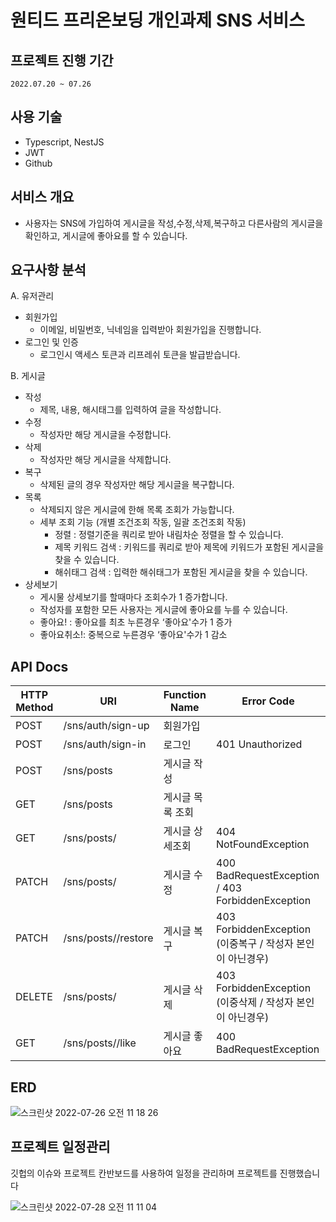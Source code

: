 # 원티드 프리온보딩 개인과제 SNS 서비스

## 프로젝트 진행 기간



`2022.07.20 ~ 07.26`

## 사용 기술



- Typescript, NestJS
- JWT
- Github

## 서비스 개요



- 사용자는 SNS에 가입하여 게시글을 작성,수정,삭제,복구하고 다른사람의 게시글을 확인하고, 게시글에 좋아요를 할 수 있습니다.

## 요구사항 분석



A. 유저관리

- 회원가입
    - 이메일, 비밀번호, 닉네임을 입력받아 회원가입을 진행합니다.
- 로그인 및 인증
    - 로그인시 액세스 토큰과 리프레쉬 토큰을 발급받습니다.

B. 게시글

- 작성
    - 제목, 내용, 해시태그를 입력하여 글을 작성합니다.
- 수정
    - 작성자만 해당 게시글을 수정합니다.
- 삭제
    - 작성자만 해당 게시글을 삭제합니다.
- 복구
    - 삭제된 글의 경우 작성자만 해당 게시글을 복구합니다.
- 목록
    - 삭제되지 않은 게시글에 한해 목록 조회가 가능합니다.
    - 세부 조회 기능 (개별 조건조회 작동, 일괄 조건조회 작동)
        - 정렬 : 정렬기준을 쿼리로 받아 내림차순 정렬을 할 수 있습니다.
        - 제목 키워드 검색 : 키워드를 쿼리로 받아 제목에 키워드가 포함된 게시글을 찾을 수 있습니다.
        - 해쉬태그 검색 : 입력한 해쉬태그가 포함된 게시글을 찾을 수 있습니다.
- 상세보기
    - 게시물 상세보기를 할때마다 조회수가 1 증가합니다.
    - 작성자를 포함한 모든 사용자는 게시글에 좋아요를 누를 수 있습니다.
    - 좋아요! : 좋아요를 최초 누른경우 ‘좋아요'수가 1 증가
    - 좋아요취소!: 중복으로 누른경우 ‘좋아요'수가 1 감소

## API Docs

| HTTP Method | URI | Function Name | Error Code |
| --- | --- | --- | --- |
| POST | /sns/auth/sign-up | 회원가입 |  |
| POST | /sns/auth/sign-in | 로그인 | 401 Unauthorized |
| POST | /sns/posts | 게시글 작성 |  |
| GET | /sns/posts | 게시글 목록 조회 |  |
| GET | /sns/posts/<id> | 게시글 상세조회 | 404 NotFoundException |
| PATCH | /sns/posts/<id> | 게시글 수정 | 400 BadRequestException / 403 ForbiddenException |
| PATCH | /sns/posts/<id>/restore | 게시글 복구 | 403 ForbiddenException (이중복구 / 작성자 본인이 아닌경우) |
| DELETE | /sns/posts/<id> | 게시글 삭제 | 403 ForbiddenException (이중삭제 / 작성자 본인이 아닌경우) |
| GET | /sns/posts/<id>/like | 게시글 좋아요 | 400 BadRequestException  |

## ERD


![스크린샷 2022-07-26 오전 11 18 26](https://user-images.githubusercontent.com/85995802/180911429-67d37023-7cf2-4355-bbab-fe2b19f75477.png)

## 프로젝트 일정관리
깃헙의 이슈와 프로젝트 칸반보드를 사용하여 일정을 관리하며 프로젝트를 진행했습니다   


![스크린샷 2022-07-28 오전 11 11 04](https://user-images.githubusercontent.com/85995802/181437201-c6daf60e-73db-4174-addb-7b9692003835.png)
